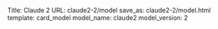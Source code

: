 Title: Claude 2
URL: claude2-2/model
save_as: claude2-2/model.html
template: card_model
model_name: claude2
model_version: 2


